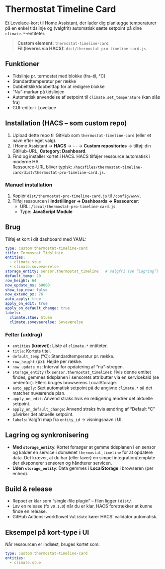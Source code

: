 # Thermostat Timeline Card

Et Lovelace-kort til Home Assistant, der lader dig planlægge temperaturer på en enkel tidslinje og (valgfrit) automatisk sætte setpoint på dine `climate.*`-entiteter.

> **Custom element:** `thermostat-timeline-card`  
> **Fil (leveres via HACS):** `dist/thermostat-pro-timeline-card.js`

## Funktioner
- Tidslinje pr. termostat med blokke (fra–til, °C)
- Standardtemperatur per række
- Dobbeltklik/dobbelttap for at redigere blokke
- “Nu”-markør på tidslinjen
- Automatisk anvendelse af setpoint til `climate.set_temperature` (kan slås fra)
- GUI-editor i Lovelace

## Installation (HACS – som custom repo)
1. Upload dette repo til GitHub som `thermostat-timeline-card` (eller et navn efter eget valg).
2. I Home Assistant → **HACS** → ⋯ → **Custom repositories** → tilføj: din GitHub-URL, **Category: Dashboard**.
3. Find og installer kortet i HACS. HACS tilføjer ressource automatisk i moderne HA.  
   Ressource-URL bliver typisk: `/hacsfiles/thermostat-timeline-card/dist/thermostat-pro-timeline-card.js`.

### Manuel installation
1. Kopiér `dist/thermostat-pro-timeline-card.js` til `/config/www/`.
2. Tilføj ressourcen i **Indstillinger → Dashboards → Ressourcer**:
   - URL: `/local/thermostat-pro-timeline-card.js`
   - Type: **JavaScript Module**

## Brug
Tilføj et kort i dit dashboard med YAML:

```yaml
type: custom:thermostat-timeline-card
title: Termostat Tidslinje
entities:
  - climate.stue
  - climate.sovevaerelse
storage_entity: sensor.thermostat_timeline   # valgfri (se “Lagring”)
default_temp: 20
row_height: 64
now_update_ms: 60000
show_top_now: false
now_extend_px: 76
auto_apply: true
apply_on_edit: true
apply_on_default_change: true
labels:
  climate.stue: Stuen
  climate.sovevaerelse: Soveværelse
```

### Felter (uddrag)
- `entities` (**krævet**): Liste af `climate.*` entiteter.
- `title`: Kortets titel.
- `default_temp` (°C): Standardtemperatur pr. række.
- `row_height` (px): Højde per række.
- `now_update_ms`: Interval for opdatering af “nu”-stregen.
- `storage_entity` (fx `sensor.thermostat_timeline`): Hvis denne entitet findes, gemmes tidsplanen i sensorets attributter via en servicekald (se nedenfor). Ellers bruges browserens LocalStorage.
- `auto_apply`: Sæt automatisk setpoint på de angivne `climate.*` så det matcher nuværende plan.
- `apply_on_edit`: Anvend straks hvis en redigering ændrer det aktuelle setpoint.
- `apply_on_default_change`: Anvend straks hvis ændring af “Default °C” påvirker det aktuelle setpoint.
- `labels`: Valgfri map fra `entity_id` → visningsnavn i UI.

## Lagring og synkronisering
- **Med `storage_entity`**: Kortet forsøger at gemme tidsplanen i en sensor og kalder en service i domænet `thermostat_timeline` for at opdatere data. Det kræver, at du har (eller laver) en simpel integration/template der eksponerer sensoren og håndterer servicen.
- **Uden `storage_entity`**: Data gemmes i **LocalStorage** i browseren (per enhed).

## Build & release
- Repoet er klar som “single-file plugin” – filen ligger i `dist/`.
- Lav en release (fx `v0.1.0`) når du er klar. HACS foretrækker at kunne finde en release.
- GitHub Actions-workflowet `Validate` kører HACS’ validator automatisk.

## Eksempel på kort-type i UI
Når ressourcen er indlæst, bruges kortet som:

```yaml
type: custom:thermostat-timeline-card
entities:
  - climate.stue
```
